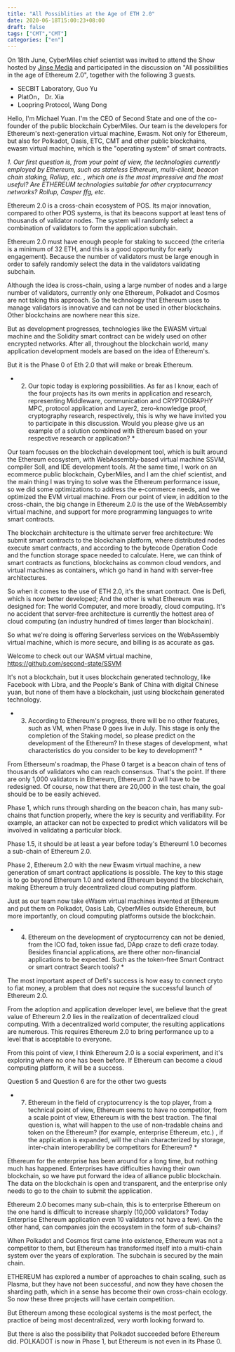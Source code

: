 ```yaml
---
title: "All Possiblities at the Age of ETH 2.0"
date: 2020-06-18T15:00:23+08:00
draft: false
tags: ["CMT","CMT"] 
categories: ["en"] 
---
```




On 18th June, CyberMiles chief scientist was invited to attend the Show hosted by [Jinse Media](https://www.crunchbase.com/organization/jinse#section-overview) and participated in the discussion on "All possibilities in the age of Ethereum 2.0", together with the following 3 guests.

* SECBIT Laboratory, Guo Yu
* PlatOn， Dr. Xia
* Loopring Protocol, Wang Dong

Hello, I'm Michael Yuan. I'm the CEO of Second State and one of the co-founder of the public blockchain CyberMiles. Our team is the developers for Ethereum's next-generation virtual machine, Ewasm. Not only for Ethereum, but also for Polkadot, Oasis, ETC, CMT and other public blockchains, ewasm virtual machine, which is the "operating system" of smart contracts.

*1. Our first question is, from your point of view, the technologies currently employed by Ethereum, such as stateless Ethereum, multi-client, beacon chain staking, Rollup, etc. , which one is the most impressive and the most useful? Are ETHEREUM technologies suitable for other cryptocurrency networks? Rollup, Casper ffg, etc.*

Ethereum 2.0 is a cross-chain ecosystem of POS. Its major innovation, compared to other POS systems, is that its beacons support at least tens of thousands of validator nodes. The system will randomly select a combination of validators to form the application subchain.

Ethereum 2.0 must have enough people for staking to succeed (the criteria is a minimum of 32 ETH, and this is a good opportunity for early engagement). Because the number of validators must be large enough in order to safely randomly select the data in the validators validating subchain.

Although the idea is cross-chain, using a large number of nodes and a large number of validators, currently only one Ethereum, Polkadot and Cosmos are not taking this approach. So the technology that Ethereum uses to manage validators is innovative and can not be used in other blockchains. Other blockchains are nowhere near this size.

But as development progresses, technologies like the EWASM virtual machine and the Solidity smart contract can be widely used on other encrypted networks. After all, throughout the blockchain world, many application development models are based on the idea of Ethereum's.

But it is the Phase 0 of Eth 2.0 that will make or break Ethereum.


* 2. Our topic today is exploring possibilities. As far as I know, each of the four projects has its own merits in application and research, representing Middleware, communication and CRYPTOGRAPHY MPC, protocol application and Layer2, zero-knowledge proof, cryptography research, respectively, this is why we have invited you to participate in this discussion. Would you please give us an example of a solution combined with Ethereum based on your respective research or application? *



Our team focuses on the blockchain development tool, which is built around the Ethereum ecosystem, with WebAssembly-based virtual machine SSVM, compiler Soll, and IDE development tools. At the same time, I work on an ecommerce public blockchain, CyberMiles, and I am the chief scientist, and the main thing I was trying to solve was the Ethereum performance issue, so we did some optimizations to address the e-commerce needs, and we optimized the EVM virtual machine. From our point of view, in addition to the cross-chain, the big change in Ethereum 2.0 is the use of the WebAssembly virtual machine, and support for more programming languages to write smart contracts.

The blockchain architecture is the ultimate server free architecture: We submit smart contracts to the blockchain platform, where distributed nodes execute smart contracts, and according to the bytecode Operation Code and the function storage space needed to calculate. Here, we can think of smart contracts as functions, blockchains as common cloud vendors, and virtual machines as containers, which go hand in hand with server-free architectures.

So when it comes to the use of ETH 2.0, it's the smart contract. One is Defi, which is now better developed; And the other is what Ethereum was designed for: The world Computer, and more broadly, cloud computing. It's no accident that server-free architecture is currently the hottest area of cloud computing (an industry hundred of times larger than blockchain).

So what we're doing is offering Serverless services on the WebAssembly virtual machine, which is more secure, and billing is as accurate as gas.

Welcome to check out our WASM virtual machine, https://github.com/second-state/SSVM

It's not a blockchain, but it uses blockchain generated technology, like Facebook with Libra, and the People's Bank of China with digital Chinese yuan, but none of them have a blockchain, just using blockchain generated technology.


* 3. According to Ethereum's progress, there will be no other features, such as VM, when Phase 0 goes live in July. This stage is only the completion of the Staking model, so please predict on the development of the Ethereum? In these stages of development, what characteristics do you consider to be key to development? *

From Etherseum's roadmap, the Phase 0 target is a beacon chain of tens of thousands of validators who can reach consensus. That's the point. If there are only 1,000 validators in Ethereum, Ethereum 2.0 will have to be redesigned. Of course, now that there are 20,000 in the test chain, the goal should be to be easily achieved.

Phase 1, which runs through sharding on the beacon chain, has many sub-chains that function properly, where the key is security and verifiability. For example, an attacker can not be expected to predict which validators will be involved in validating a particular block.

Phase 1.5, it should be at least a year before today's Ethereuml 1.0 becomes a sub-chain of Ethereum 2.0.

Phase 2, Ethereum 2.0 with the new Ewasm virtual machine, a new generation of smart contract applications is possible. The key to this stage is to go beyond Ethereum 1.0 and extend Ethereum beyond the blockchain, making Ethereum a truly decentralized cloud computing platform.

Just as our team now take eWasm virtual machines invented at Ethereum and put them on Polkadot, Oasis Lab, CyberMiles outside Ethereum, but more importantly, on cloud computing platforms outside the blockchain.

* 4. Ethereum on the development of cryptocurrency can not be denied, from the ICO fad, token issue fad, DApp craze to defi craze today. Besides financial applications, are there other non-financial applications to be expected. Such as the token-free Smart Contract or smart contract Search tools? *

The most important aspect of Defi's success is how easy to connect cryto to fiat money, a problem that does not require the successful launch of Ethereum 2.0.

From the adoption and application developer level, we believe that the great value of Ethereum 2.0 lies in the realization of decentralized cloud computing. With a decentralized world computer, the resulting applications are numerous. This requires Ethereum 2.0 to bring performance up to a level that is acceptable to everyone.

From this point of view, I think Ethereum 2.0 is a social experiment, and it's exploring where no one has been before. If Ethereum can become a cloud computing platform, it will be a success.


Question 5 and Question 6 are for the other two guests

 * 7. Ethereum in the field of cryptocurrency is the top player, from a technical point of view, Ethereum seems to have no competitor, from a scale point of view, Ethereum is with the best traction. The final question is, what will happen to the use of non-tradable chains and token on the Ethereum? (for example, enterprise Ethereum, etc.) , if the application is expanded, will the chain characterized by storage, inter-chain interoperability be competitors for Ethereum? *

Ethereum for the enterprise has been around for a long time, but nothing much has happened. Enterprises have difficulties having their own blockchain, so we have put forward the idea of alliance public blockchain. The data on the blockchain is open and transparent, and the enterprise only needs to go to the chain to submit the application.

Ethereum 2.0 becomes many sub-chain, this is to enterprise Ethereum on the one hand is difficult to increase sharply (10,000 validators? Today Enterprise Ethereum application even 10 validators not have a few). On the other hand, can companies join the ecosystem in the form of sub-chains?

When Polkadot and Cosmos first came into existence, Ethereum was not a competitor to them, but Ethereum has transformed itself into a multi-chain system over the years of exploration. The subchain is secured by the main chain.

ETHEREUM has explored a number of approaches to chain scaling, such as Plasma, but they have not been successful, and now they have chosen the sharding path, which in a sense has become their own cross-chain ecology. So now these three projects will have certain competition.

But Ethereum among these ecological systems is the most perfect, the practice of being most decentralized, very worth looking forward to.

But there is also the possibility that Polkadot succeeded before Ethereum did. POLKADOT is now in Phase 1, but Ethereum is not even in its Phase 0.
